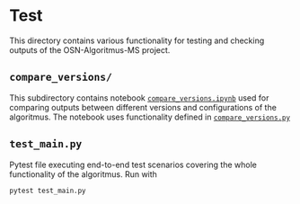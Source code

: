 # Test

This directory contains various functionality for testing and checking outputs of the OSN-Algoritmus-MS project.

## `compare_versions/`

This subdirectory contains notebook [`compare_versions.ipynb`](compare_versions/compare_versions.ipynb) used for comparing outputs between different versions and configurations of the algoritmus. The notebook uses functionality defined in [`compare_versions.py`](compare_versions/compare_versions.py)

## `test_main.py`

Pytest file executing end-to-end test scenarios covering the whole functionality of the algoritmus. Run with
```bash
pytest test_main.py 
```
